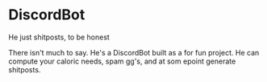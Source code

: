 # DiscordBot
He just shitposts, to be honest

There isn't much to say. He's a DiscordBot built as a for fun project. He can compute your caloric needs, spam gg's, and at som epoint generate shitposts.
